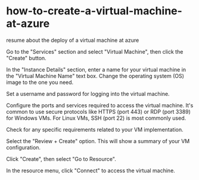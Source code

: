 # how-to-create-a-virtual-machine-at-azure
resume about the deploy of a virtual machine at azure

Go to the "Services" section and select "Virtual Machine", then click the "Create" button.

In the "Instance Details" section, enter a name for your virtual machine in the "Virtual Machine Name" text box. Change the operating system (OS) image to the one you need.

Set a username and password for logging into the virtual machine.

Configure the ports and services required to access the virtual machine. It's common to use secure protocols like HTTPS (port 443) or RDP (port 3389) for Windows VMs. For Linux VMs, SSH (port 22) is most commonly used.

Check for any specific requirements related to your VM implementation.

Select the "Review + Create" option. This will show a summary of your VM configuration.

Click "Create", then select "Go to Resource".

In the resource menu, click "Connect" to access the virtual machine.
